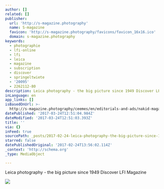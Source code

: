 ```yaml
---
author: []
related: []
publisher:
  url: 'http://s-magazine.photography'
  name: S-magazine
  favicon: 'http://s-magazine.photography/favicons/favicon_16x16.ico'
  domain: s-magazine.photography
keywords:
  - photographie
  - lfi-online
  - lfi
  - leica
  - magazine
  - subscription
  - discover
  - springeltwiete
  - '20095'
  - 2262112-80
description: Leica photography - the big picture since 1949 Discover LFI Magazine
inLanguage: en
app_links: []
isBasedOnUrl: >-
  http://s-magazine.photography/ceemes/en/editorials-and-ads/nakid-magazine-1790.html
datePublished: '2017-03-24T12:51:04.984Z'
dateModified: '2017-03-24T12:51:03.393Z'
title: ''
via: {}
inFeed: true
sourcePath: _posts/2017-02-24-leica-photography-the-big-picture-since-1949-discover-lfi.md
starred: false
datePublishedOriginal: '2017-02-24T13:56:02.114Z'
_context: 'http://schema.org'
_type: MediaObject

---
```

<article style=""><p>Leica photography - the big picture since 1949 Discover LFI Magazine</p><img src="http://s-magazine.photography/ceemes/webfile/img/247718/y=1000/S1160270.jpg" /></article>